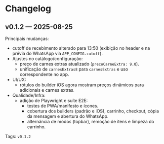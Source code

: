 # Changelog

## v0.1.2 — 2025-08-25

Principais mudanças:
- cutoff de recebimento alterado para 13:50 (exibição no header e na prévia do WhatsApp via `APP_CONFIG.cutoff`).
- Ajustes no catálogo/configuração:
  - preço de carnes extras atualizado (`precoCarneExtra: 9.0`).
  - unificação de `carnesExtras8` para `carnesExtras` e uso correspondente no app.
- UI/UX:
  - rótulos do builder iOS agora mostram preços dinâmicos para adicionais e carnes extras.
- Qualidade/Infra:
  - adição de Playwright e suíte E2E:
    - testes de PWA/manifesto e ícones.
    - cobertura dos builders (padrão e iOS), carrinho, checkout, cópia da mensagem e abertura do WhatsApp.
    - alternância de modos (topbar), remoção de itens e limpeza do carrinho.

Tags: `v0.1.2`